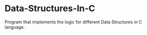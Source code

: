# Data-Structures-In-C
Program that implements the logic for different Data Structures in C language.
